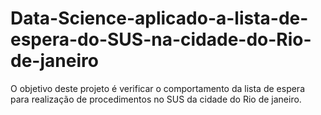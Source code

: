 # Data-Science-aplicado-a-lista-de-espera-do-SUS-na-cidade-do-Rio-de-janeiro
O objetivo deste projeto é verificar o comportamento da lista de espera para realização de procedimentos no SUS da cidade do Rio de janeiro.
